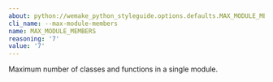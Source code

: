 ```yaml
---
about: python://wemake_python_styleguide.options.defaults.MAX_MODULE_MEMBERS
cli_name: --max-module-members
name: MAX_MODULE_MEMBERS
reasoning: '7'
value: '7'
---
```


Maximum number of classes and functions in a single module.